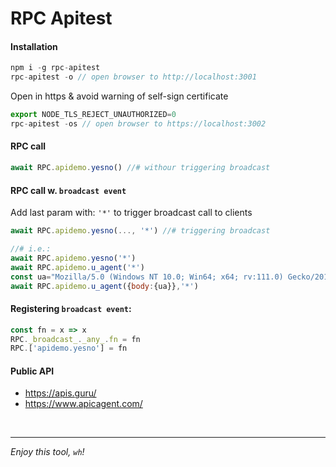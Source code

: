 # RPC Apitest
#### Installation
```js
npm i -g rpc-apitest
rpc-apitest -o // open browser to http://localhost:3001
```
Open in https & avoid warning of self-sign certificate  
```js
export NODE_TLS_REJECT_UNAUTHORIZED=0
rpc-apitest -os // open browser to https://localhost:3002
```


#### RPC call
```js
await RPC.apidemo.yesno() //# withour triggering broadcast
```
#### RPC call w. `broadcast event`
Add last param with: `'*'` to trigger broadcast call to clients
```js
await RPC.apidemo.yesno(..., '*') //# triggering broadcast

//# i.e.:
await RPC.apidemo.yesno('*')
await RPC.apidemo.u_agent('*')
const ua="Mozilla/5.0 (Windows NT 10.0; Win64; x64; rv:111.0) Gecko/20100101 Firefox/111.0"
await RPC.apidemo.u_agent({body:{ua}},'*')
```

#### Registering `broadcast event`: 
```js
const fn = x => x
RPC._broadcast_._any_.fn = fn
RPC.['apidemo.yesno'] = fn
```
#### Public API
* https://apis.guru/
* https://www.apicagent.com/ 

<br/>
<hr/>

*Enjoy this tool, `wh`!* 
